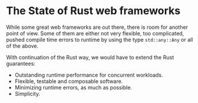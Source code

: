 # The State of Rust web frameworks


While some great web frameworks are out there, there is room for another point of view.
Some of them are either not very flexible, too complicated, pushed compile time errors to runtime by using
the type `std::any::Any` or all of the above.

With continuation of the Rust way, we would have to extend the Rust guarantees:

- Outstanding runtime performance for concurrent workloads.
- Flexible, testable and composable software.
- Minimizing runtime errors, as much as possible.
- Simplicity.